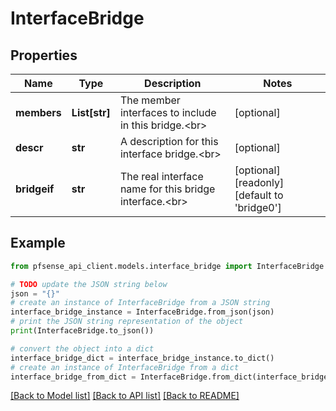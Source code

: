 # InterfaceBridge


## Properties

Name | Type | Description | Notes
------------ | ------------- | ------------- | -------------
**members** | **List[str]** | The member interfaces to include in this bridge.&lt;br&gt; | [optional] 
**descr** | **str** | A description for this interface bridge.&lt;br&gt; | [optional] 
**bridgeif** | **str** | The real interface name for this bridge interface.&lt;br&gt; | [optional] [readonly] [default to 'bridge0']

## Example

```python
from pfsense_api_client.models.interface_bridge import InterfaceBridge

# TODO update the JSON string below
json = "{}"
# create an instance of InterfaceBridge from a JSON string
interface_bridge_instance = InterfaceBridge.from_json(json)
# print the JSON string representation of the object
print(InterfaceBridge.to_json())

# convert the object into a dict
interface_bridge_dict = interface_bridge_instance.to_dict()
# create an instance of InterfaceBridge from a dict
interface_bridge_from_dict = InterfaceBridge.from_dict(interface_bridge_dict)
```
[[Back to Model list]](../README.md#documentation-for-models) [[Back to API list]](../README.md#documentation-for-api-endpoints) [[Back to README]](../README.md)


